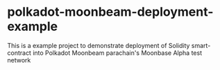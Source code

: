 # polkadot-moonbeam-deployment-example
This is a example project to demonstrate deployment of Solidity smart-contract into Polkadot Moonbeam parachain's Moonbase Alpha test network
